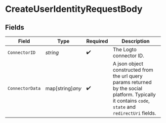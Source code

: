 # CreateUserIdentityRequestBody


## Fields

| Field                                                                                                                                                | Type                                                                                                                                                 | Required                                                                                                                                             | Description                                                                                                                                          |
| ---------------------------------------------------------------------------------------------------------------------------------------------------- | ---------------------------------------------------------------------------------------------------------------------------------------------------- | ---------------------------------------------------------------------------------------------------------------------------------------------------- | ---------------------------------------------------------------------------------------------------------------------------------------------------- |
| `ConnectorID`                                                                                                                                        | *string*                                                                                                                                             | :heavy_check_mark:                                                                                                                                   | The Logto connector ID.                                                                                                                              |
| `ConnectorData`                                                                                                                                      | map[string]*any*                                                                                                                                     | :heavy_check_mark:                                                                                                                                   | A json object constructed from the url query params returned by the social platform. Typically it contains `code`, `state` and `redirectUri` fields. |